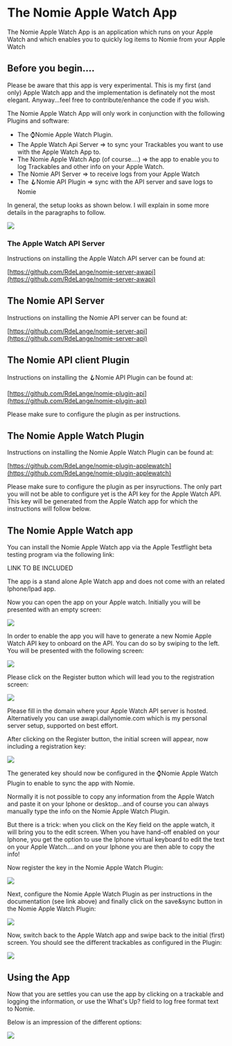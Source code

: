 # The Nomie Apple Watch App

The Nomie Apple Watch App is an application which runs on your Apple Watch and which enables you to quickly log items to Nomie from your Apple Watch

## Before you begin....

Please be aware that this app is very experimental. This is my first (and only) Apple Watch app and the implementation is definately not the most elegant.
Anyway...feel free to contribute/enhance the code if you wish.

The Nomie Apple Watch App will only work in conjunction with the following Plugins and software:

* The ⌚️Nomie Apple Watch Plugin.
* The Apple Watch Api Server => to sync your Trackables you want to use with the Apple Watch App to.
* The Nomie Apple Watch App  (of course....) => the app to enable you to log Trackables and other info on your Apple Watch.
* The Nomie API Server => to receive logs from your Apple Watch
* The 🪝Nomie API Plugin => sync with the API server and save logs to Nomie

In general, the setup looks as shown below. I will explain in some more details in the paragraphs to follow.

![](assets/20230220_185754_20230129_215043_image.png)

### The Apple Watch API Server

Instructions on installing the Apple Watch API server can be found at:

[https://github.com/RdeLange/nomie-server-awapi](https://github.com/RdeLange/nomie-server-awapi)

## The Nomie API Server

Instructions on installing the Nomie API server can be found at:

[https://github.com/RdeLange/nomie-server-api](https://github.com/RdeLange/nomie-server-api)

## The Nomie API client Plugin

Instructions on installing the 🪝Nomie API Plugin can be found at:

[https://github.com/RdeLange/nomie-plugin-api](https://github.com/RdeLange/nomie-plugin-api)

Please make sure to configure the plugin as per instructions.

## The Nomie Apple Watch Plugin

Instructions on installing the Nomie Apple Watch Plugin can be found at:

[https://github.com/RdeLange/nomie-plugin-applewatch](https://github.com/RdeLange/nomie-plugin-applewatch)

Please make sure to configure the plugin as per insyructions. The only part you will not be able to configure yet is the API key for the Apple Watch API. This key will be generated from the Apple Watch app for which the instructions will follow below.

## The Nomie Apple Watch app

You can install the Nomie Apple Watch app via the Apple Testflight beta testing program via the following link:

LINK TO BE INCLUDED

The app is a stand alone Aple Watch app and does not come with an related Iphone/Ipad app.

Now you can open the app on your Apple watch. Initially you will be presented with an empty screen:


![](assets/20230220_191553_image.png)

In order to enable the app you will have to generate a new Nomie Apple Watch API key to onboard on the API. You can do so by swiping to the left. You will be presented with the following screen:


![](assets/20230220_191808_image.png)

Please click on the Register button which will lead you to the registration screen:


![](assets/20230220_191915_image.png)

Please fill in the domain where your Apple Watch API server is hosted. Alternatively you can use awapi.dailynomie.com which is my personal server setup, supported on best effort.

After clicking on the Register button, the initial screen will appear, now including a registration key:


![](assets/20230220_192159_image.png)

The generated key should now be configured in the ⌚️Nomie Apple Watch Plugin to enable to sync the app with Nomie.

Normally it is not possible to copy any information from the Apple Watch and paste it on your Iphone or desktop...and of course you can always manually type the info on the Nomie Apple Watch Plugin.

But there is a trick: when you click on the Key field on the apple watch, it will bring you to the edit screen. When you have hand-off enabled on your Iphone, you get the option to use the Iphone virtual keyboard to edit the text on your Apple Watch....and on your Iphone you are then able to copy the info!

Now register the key in the Nomie Apple Watch Plugin:

![](assets/20230220_193212_image.png)

Next, configure the Nomie Apple Watch Plugin as per instructions in the documentation (see link above) and finally click on the save&sync button in the Nomie Apple Watch Plugin:


![](assets/20230220_193509_image.png)

Now, switch back to the Apple Watch app and swipe back to the initial (first) screen. You should see the different trackables as configured in the Plugin:


![](assets/20230220_193654_image.png)

## Using the App

Now that you are settles you can use the app by clicking on a trackable and logging the information, or use the What's Up? field to log free format text to Nomie.

Below is an impression of the different options:

![](assets/20230220_194108_Nomie_aw.png)
